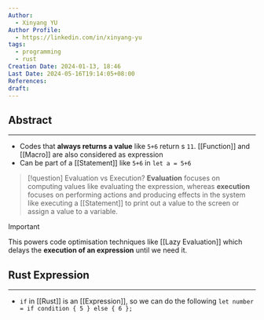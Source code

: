 ```yaml
---
Author:
  - Xinyang YU
Author Profile:
  - https://linkedin.com/in/xinyang-yu
tags:
  - programming
  - rust
Creation Date: 2024-01-13, 18:46
Last Date: 2024-05-16T19:14:05+08:00
References: 
draft: 
---
```

## Abstract
---
- Codes that **always returns a value** like `5+6` return s `11`. [[Function]] and [[Macro]] are also considered as expression
- Can be part of a [[Statement]] like `5+6` in `let a = 5+6`

>[!question] Evaluation vs Execution?
> **Evaluation** focuses on computing values like evaluating the expression, whereas **execution** focuses on performing actions and producing effects in the system like executing a [[Statement]] to print out a value to the screen or assign a value to a variable.

>[!important]
> This powers code optimisation techniques like [[Lazy Evaluation]] which delays the **execution of an expression** until we need it.

## Rust Expression
---
- `if` in [[Rust]] is an [[Expression]], so we can do the following `let number = if condition { 5 } else { 6 };`